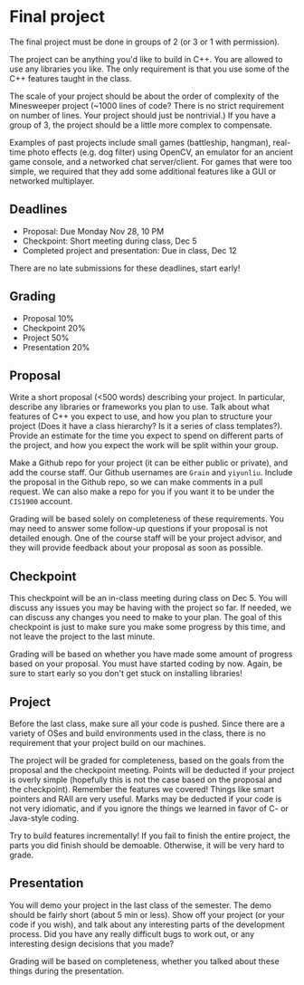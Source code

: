 # Final project

The final project must be done in groups of 2 (or 3 or 1 with permission).

The project can be anything you'd like to build in C++.
You are allowed to use any libraries you like.
The only requirement is that you use some of the C++ features taught in the class.

The scale of your project should be about the order of complexity of the Minesweeper project (~1000 lines of code? There is no strict requirement on number of lines. Your project should just be nontrivial.)
If you have a group of 3, the project should be a little more complex to compensate.

Examples of past projects include small games (battleship, hangman), real-time photo effects (e.g. dog filter) using OpenCV, an emulator for an ancient game console, and a networked chat server/client.
For games that were too simple, we required that they add some additional features like a GUI or networked multiplayer.

## Deadlines

- Proposal: Due Monday Nov 28, 10 PM
- Checkpoint: Short meeting during class, Dec 5
- Completed project and presentation: Due in class, Dec 12

There are no late submissions for these deadlines, start early!

## Grading

- Proposal 10%
- Checkpoint 20%
- Project 50%
- Presentation 20%

## Proposal

Write a short proposal (<500 words) describing your project.
In particular, describe any libraries or frameworks you plan to use.
Talk about what features of C++ you expect to use, and how you plan to structure your project (Does it have a class hierarchy? Is it a series of class templates?).
Provide an estimate for the time you expect to spend on different parts of the project, and how you expect the work will be split within your group.

Make a Github repo for your project (it can be either public or private), and add the course staff.
Our Github usernames are `Grain` and `yiyunliu`.
Include the proposal in the Github repo, so we can make comments in a pull request.
We can also make a repo for you if you want it to be under the `CIS1900` account.

Grading will be based solely on completeness of these requirements.
You may need to answer some follow-up questions if your proposal is not detailed enough.
One of the course staff will be your project advisor, and they will provide feedback about your proposal as soon as possible.

## Checkpoint

This checkpoint will be an in-class meeting during class on Dec 5.
You will discuss any issues you may be having with the project so far.
If needed, we can discuss any changes you need to make to your plan.
The goal of this checkpoint is just to make sure you make some progress by this time, and not leave the project to the last minute.

Grading will be based on whether you have made some amount of progress based on your proposal.
You must have started coding by now.
Again, be sure to start early so you don't get stuck on installing libraries!

## Project

Before the last class, make sure all your code is pushed.
Since there are a variety of OSes and build environments used in the class, there is no requirement that your project build on our machines.

The project will be graded for completeness, based on the goals from the proposal and the checkpoint meeting.
Points will be deducted if your project is overly simple (hopefully this is not the case based on the proposal and the checkpoint).
Remember the features we covered!
Things like smart pointers and RAII are very useful.
Marks may be deducted if your code is not very idiomatic, and if you ignore the things we learned in favor of C- or Java-style coding.

Try to build features incrementally!
If you fail to finish the entire project, the parts you did finish should be demoable.
Otherwise, it will be very hard to grade.

## Presentation

You will demo your project in the last class of the semester.
The demo should be fairly short (about 5 min or less).
Show off your project (or your code if you wish), and talk about any interesting parts of the development process.
Did you have any really difficult bugs to work out, or any interesting design decisions that you made?

Grading will be based on completeness, whether you talked about these things during the presentation.
